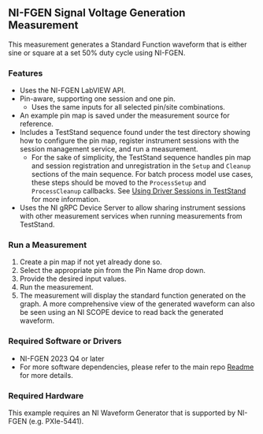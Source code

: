 ## NI-FGEN Signal Voltage Generation Measurement

This measurement generates a Standard Function waveform that is either sine or square at a set 50% duty cycle using NI-FGEN.

### Features

- Uses the NI-FGEN LabVIEW API.
- Pin-aware, supporting one session and one pin.
  - Uses the same inputs for all selected pin/site combinations.
- An example pin map is saved under the measurement source for reference.
- Includes a TestStand sequence found under the test directory showing how to configure the pin map, register instrument sessions with the session management service, and run a measurement.
  - For the sake of simplicity, the TestStand sequence handles pin map and session registration and unregistration in the `Setup` and `Cleanup` sections of the main sequence. For batch process model use cases, these steps should be moved to the `ProcessSetup` and `ProcessCleanup` callbacks. See [Using Driver Sessions in TestStand](https://www.ni.com/docs/en-US/bundle/measurementlink/page/teststand-drivers.html) for more information.
- Uses the NI gRPC Device Server to allow sharing instrument sessions with other measurement services when running measurements from TestStand.

### Run a Measurement

1. Create a pin map if not yet already done so.
2. Select the appropriate pin from the Pin Name drop down.
3. Provide the desired input values.
4. Run the measurement.
5. The measurement will display the standard function generated on the graph. A more comprehensive view of the generated waveform can also be seen using an NI SCOPE device to read back the generated waveform.

### Required Software or Drivers 

- NI-FGEN 2023 Q4 or later
- For more software dependencies, please refer to the main repo [Readme](https://github.com/NI-MeasurementLink-Plug-Ins/pcba-fct/blob/main/README.md) for more details.

### Required Hardware

This example requires an NI Waveform Generator that is supported by NI-FGEN (e.g. PXIe-5441).